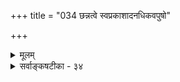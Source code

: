 +++
title = "034 छन्नत्वे स्वप्रकाशादनधिकवपुषो"

+++
<details><summary>मूलम्</summary>

छन्नत्वे स्वप्रकाशादनधिकवपुषो ब्रह्मणः स्यादभावो भावानां छादनं हि स्फुरणविलयनं तस्य वोत्पत्तिरोधः ।  
मिथ्या दोषाद्भ्रमोक्तौ कथमधिकरणं सत्यमित्येव वाच्यं नाधिष्ठानानवस्था भवतु तव यथा नास्त्यविद्याऽनवस्था ॥ ३४ ॥
</details>

<details><summary>सर्वाङ्कषटीका - ३४</summary>

निर्विशेषवादे ब्रह्मण **आवरणम्** = तिरोधानमपि वस्तुतो न संभवतीत्याह - छन्नत्व इत्यादि । स्वप्रकाशात् **अनधिकवपुषः** = ' असङ्गो ह्ययम्' इत्यादिश्रुतिभिः नित्यशुद्धमुक्तस्वप्रकाशस्वरूपादधिकनिखिलविशेषशून्यस्य ब्रह्मणः **छन्नत्वे** = अविद्ययाच्छादने अभावः **स्यात्** = विलय एव स्यात् । नित्यस्य कथं विलय : ? इति प्रश्ने – भावानामित्यादि । **भावानाम्** = सत्तावताम् छादनं **हि** = **आवरणम्** = तिरोधानं नाम **स्फुरणविलयनम्** = स्फुरताम्, स्फुरणनाशः **वा** = अथवा । **तस्य** = स्फुरणस्य **उत्पत्तिरोधः** = स्फुरणानारंभः स्फुरणोत्पत्तिप्रतिबन्धकत्वं वक्तव्यम् । एकस्य वस्तुनः तिरोधानं नाम प्रकाशाभावः । स च द्वेधा, प्रकाशस्यानुत्पत्तिः, प्रकाशनाशो वा । ब्रह्मणः नित्यत्वात् स्वप्रकाशत्वाच्च द्वयमपि न संभवति । संभवे वा स्वरूपनाश एव पर्यवसानम् । अत्र अभावस्थले, अभावस्य प्रतियोग्यनुपलंभरूपत्वात् स्फुरणाभावो वर्तत एवेति दोषाप्रसक्त्या भावानाम् इत्यभिहितम् । न चाभावातिरिक्तत्वपक्षेऽभावस्य स्फुरणमङ्गीक्रियत एवेति तन्मते नैवं दोष इति शङ्खयम्; तत्पक्षेऽपि अभावग्राहकप्रमाणतया, प्रमाणसहकारितया वानुपलंभस्यावश्यकत्वाङ्गीकारात् । एवं तिरोधानासंभवमुपपाद्य, तिरोधानकार्यस्य भ्रमस्यासंभवमप्युपपादयतिमिथ्येत्यादिना । **मिथ्यादोषात्** = मिथ्याभूतात् अविद्याख्यदोषात् **भ्रमोक्तौ** = भ्रमस्य समर्थने **अधिकरणम्** = भ्रमाधिष्ठानभूतं वस्तु सत्यमेव इति कथं **वाच्यम्** = वक्तुं शक्यम् । भ्रमहेतुभूताया अविद्याया मिथ्यात्वेऽपि, यथा भ्रमो भवति, तथैवाविद्यावत् ब्रह्मणोऽपि मिथ्यात्वेऽपि विश्वभ्रमो भवतु कामम् । अत्रासत्यत्वे अपि भ्रमसंभवात्, सत्यत्वनिर्बन्धो नास्तीति सूचनाय सत्यमेव इति एवकारः । तथा च ब्रह्मसत्यत्वनिर्बन्धाभावात्, ब्रह्मैव मिथ्या भवेत् । अधिष्ठानस्य भ्रमसिद्धत्वे, तद्भ्रमस्याधिष्ठानान्तरं वक्तव्यम्, पुनस्तस्याप्यधिष्ठानान्तरमित्यनवस्था स्यात् । अतोऽधिष्ठानसत्यत्वमावश्यकमिति न ब्रह्मणो मिथ्यात्वसंभव इत्यत्राह - नेत्यादि । 

180. 

445 

[अविद्याकल्पनानुपपत्तिः ] 

दोषाभावेऽप्यविद्या स्फुरति यदि ततः किं न विश्वं तथा स्यात् 

सा चान्यां कल्पिकां चेदभिलषति, तथा साऽपि चेत्यव्यवस्था । नापेक्षा चेदनादेः अकलुषधिषणागोचरत्वात् सती स्यात् 



ब्रह्मैवास्यास्तु दोषो यदि, न तु विरमेत् ब्रह्मणो नित्यभावात् ॥35॥ 

RE 

तव अधिष्ठानानवस्था न भवतु । इतरेषां मत एव स दोषः स्यात्, न तु तव मते । कुत इत्यत्र - यथेत्यादि । यथा तव अविद्यानवस्था नास्ति, तथैवाधिष्ठानानवस्थापि तव न दोषः स्यात् । तथा च लोके भ्रमहेतोर्दोषस्य सत्यत्वदर्शनेऽपि मिथ्याभूताविद्यया जगद्भ्रमो यथा, तथा मिथ्याभूताधिष्ठानेनापि भ्रमो भवितुमर्हतीति अधिष्ठानस्य ब्रह्मणस्सत्यत्वं न सिद्ध्यतीति निरधिष्ठानभ्रमवादप्रसक्त्या शून्यवादतौल्यम् । अतश्च माध्यमिकमतप्रवेशोऽनिवार्यः ॥ 

लोके हि रज्जुसर्पभ्रमादौ अधिष्ठानतया रज्जुर्यथावश्यकी, तथैव प्रकाशन्यूनतादिरूपो दोषोऽप्यावश्यकः । तत्राधिष्ठानस्य यथा सत्यत्वम्, तथा दोषस्यापि सत्यत्वं संप्रतिपन्नम् । त्वया तु अधिष्ठानस्य परं सत्यत्वमुच्यते, न तु दोषभूताया अविद्यायाः । अविद्याया मिथ्यात्वे, तत्कल्पनार्थं दोषान्तरमावश्यकमित्यनवस्था स्यादिति भिया यथाविद्यान्तरं नाङ्गीक्रियते, तथैवाधिष्ठानस्य मिथ्यात्वेऽपि अनवस्था नास्तीत्युच्यताम् । वेदान्तशास्त्रं लोकविलक्षणमिति मत्वा दोषमिथ्यात्वेऽपि भ्रमोपपत्तिवत्, अधिष्ठानमिथ्यात्वेऽपि लोकविलक्षणतया विश्वभ्रमो भवितुमर्हतीति अधिष्ठानस्य ब्रह्मणस्सत्यत्वं न स्यादिति निरधिष्ठानभ्रमवादावतारः ॥ ३४ ॥
</details>
